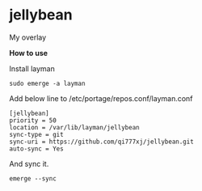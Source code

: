 # jellybean
My overlay

**How to use**

Install layman
```
sudo emerge -a layman
```

Add below line to /etc/portage/repos.conf/layman.conf
```
[jellybean]
priority = 50
location = /var/lib/layman/jellybean
sync-type = git
sync-uri = https://github.com/qi777xj/jellybean.git
auto-sync = Yes
```

And sync it.
```
emerge --sync
```
